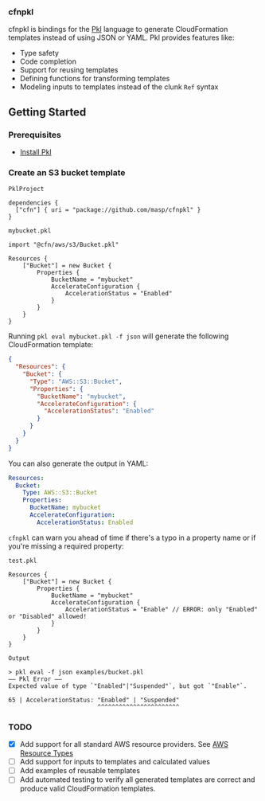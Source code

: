 ### cfnpkl

cfnpkl is bindings for the [Pkl](https://github.com/apple/pkl) language to generate CloudFormation templates instead of using JSON or YAML. Pkl provides features like:
- Type safety
- Code completion
- Support for reusing templates
- Defining functions for transforming templates
- Modeling inputs to templates instead of the clunk `Ref` syntax

## Getting Started

### Prerequisites
- [Install Pkl](https://pkl-lang.org/main/current/pkl-cli/index.html#installation)

### Create an S3 bucket template

`PklProject`
```pkl
dependencies {
  ["cfn"] { uri = "package://github.com/masp/cfnpkl" }
}
```

`mybucket.pkl`
```pkl
import "@cfn/aws/s3/Bucket.pkl"

Resources {
    ["Bucket"] = new Bucket {
        Properties {
            BucketName = "mybucket"
            AccelerateConfiguration {
                AccelerationStatus = "Enabled"
            }
        }
    }
}
```

Running `pkl eval mybucket.pkl -f json` will generate the following CloudFormation template:

```json
{
  "Resources": {
    "Bucket": {
      "Type": "AWS::S3::Bucket",
      "Properties": {
        "BucketName": "mybucket",
        "AccelerateConfiguration": {
          "AccelerationStatus": "Enabled"
        }
      }
    }
  }
}
```

You can also generate the output in YAML:

```yaml
Resources:
  Bucket:
    Type: AWS::S3::Bucket
    Properties:
      BucketName: mybucket
      AccelerateConfiguration:
        AccelerationStatus: Enabled
```

`cfnpkl` can warn you ahead of time if there's a typo in a property name or if you're missing a required property:

`test.pkl`
```pkl
Resources {
    ["Bucket"] = new Bucket {
        Properties {
            BucketName = "mybucket"
            AccelerateConfiguration {
                AccelerationStatus = "Enable" // ERROR: only "Enabled" or "Disabled" allowed!
            }
        }
    }
}
```

`Output`
```
> pkl eval -f json examples/bucket.pkl
–– Pkl Error ––
Expected value of type `"Enabled"|"Suspended"`, but got `"Enable"`.

65 | AccelerationStatus: "Enabled" | "Suspended"
                         ^^^^^^^^^^^^^^^^^^^^^^^
```

### TODO
- [X] Add support for all standard AWS resource providers. See [AWS Resource Types](https://docs.aws.amazon.com/AWSCloudFormation/latest/UserGuide/aws-template-resource-type-ref.html)
- [ ] Add support for inputs to templates and calculated values
- [ ] Add examples of reusable templates
- [ ] Add automated testing to verify all generated templates are correct and produce valid CloudFormation templates.